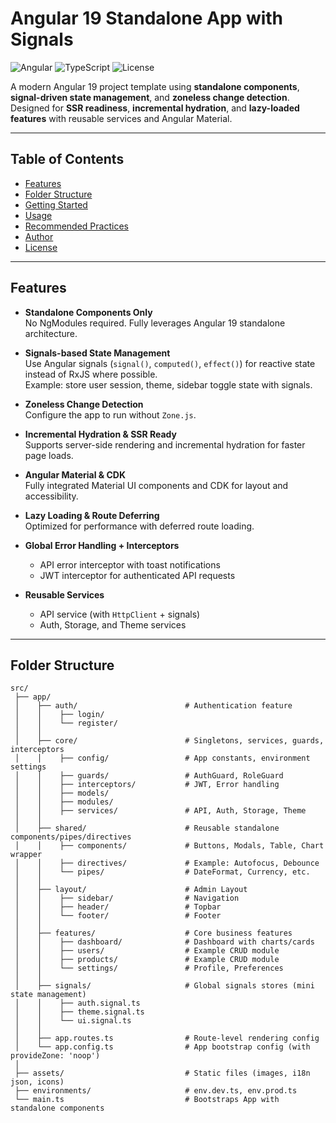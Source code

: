 # Angular 19 Standalone App with Signals

![Angular](https://img.shields.io/badge/Angular-19-red?logo=angular)
![TypeScript](https://img.shields.io/badge/TypeScript-5.3-blue?logo=typescript)
![License](https://img.shields.io/badge/License-MIT-green)

A modern Angular 19 project template using **standalone components**, **signal-driven state management**, and **zoneless change detection**. Designed for **SSR readiness**, **incremental hydration**, and **lazy-loaded features** with reusable services and Angular Material.

---

## Table of Contents

- [Features](#features)
- [Folder Structure](#folder-structure)
- [Getting Started](#getting-started)
- [Usage](#usage)
- [Recommended Practices](#recommended-practices)
- [Author](#author)
- [License](#license)

---

## Features

- **Standalone Components Only**  
  No NgModules required. Fully leverages Angular 19 standalone architecture.

- **Signals-based State Management**  
  Use Angular signals (`signal()`, `computed()`, `effect()`) for reactive state instead of RxJS where possible.  
  Example: store user session, theme, sidebar toggle state with signals.

- **Zoneless Change Detection**  
  Configure the app to run without `Zone.js`.

- **Incremental Hydration & SSR Ready**  
  Supports server-side rendering and incremental hydration for faster page loads.

- **Angular Material & CDK**  
  Fully integrated Material UI components and CDK for layout and accessibility.

- **Lazy Loading & Route Deferring**  
  Optimized for performance with deferred route loading.

- **Global Error Handling + Interceptors**  
  - API error interceptor with toast notifications  
  - JWT interceptor for authenticated API requests

- **Reusable Services**  
  - API service (with `HttpClient` + signals)  
  - Auth, Storage, and Theme services

---

## Folder Structure

```text
src/
 ├── app/
 │    ├── auth/                        # Authentication feature
 │    │    ├── login/
 │    │    └── register/
 │    │
 │    ├── core/                        # Singletons, services, guards, interceptors
 │    │    ├── config/                 # App constants, environment settings
 │    │    ├── guards/                 # AuthGuard, RoleGuard
 │    │    ├── interceptors/           # JWT, Error handling
 │    │    ├── models/
 │    │    ├── modules/
 │    │    ├── services/               # API, Auth, Storage, Theme
 │    │
 │    ├── shared/                      # Reusable standalone components/pipes/directives
 │    │    ├── components/             # Buttons, Modals, Table, Chart wrapper
 │    │    ├── directives/             # Example: Autofocus, Debounce
 │    │    └── pipes/                  # DateFormat, Currency, etc.
 │    │
 │    ├── layout/                      # Admin Layout
 │    │    ├── sidebar/                # Navigation
 │    │    ├── header/                 # Topbar
 │    │    └── footer/                 # Footer
 │    │
 │    ├── features/                    # Core business features
 │    │    ├── dashboard/              # Dashboard with charts/cards
 │    │    ├── users/                  # Example CRUD module
 │    │    ├── products/               # Example CRUD module
 │    │    └── settings/               # Profile, Preferences
 │    │
 │    ├── signals/                     # Global signals stores (mini state management)
 │    │    ├── auth.signal.ts
 │    │    ├── theme.signal.ts
 │    │    └── ui.signal.ts
 │    │
 │    ├── app.routes.ts                # Route-level rendering config
 │    └── app.config.ts                # App bootstrap config (with provideZone: 'noop')
 │
 ├── assets/                           # Static files (images, i18n json, icons)
 ├── environments/                     # env.dev.ts, env.prod.ts
 └── main.ts                           # Bootstraps App with standalone components
